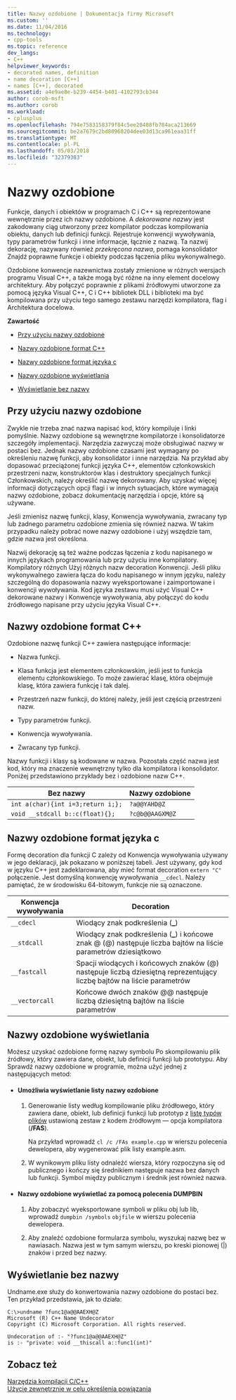 ```yaml
---
title: Nazwy ozdobione | Dokumentacja firmy Microsoft
ms.custom: ''
ms.date: 11/04/2016
ms.technology:
- cpp-tools
ms.topic: reference
dev_langs:
- C++
helpviewer_keywords:
- decorated names, definition
- name decoration [C++]
- names [C++], decorated
ms.assetid: a4e9ae8e-b239-4454-b401-4102793cb344
author: corob-msft
ms.author: corob
ms.workload:
- cplusplus
ms.openlocfilehash: 794e7583158379f84c5ee20408fb784aca213669
ms.sourcegitcommit: be2a7679c2bd80968204dee03d13ca961eaa31ff
ms.translationtype: MT
ms.contentlocale: pl-PL
ms.lasthandoff: 05/03/2018
ms.locfileid: "32379383"
---
```

# <a name="decorated-names"></a>Nazwy ozdobione
Funkcje, danych i obiektów w programach C i C++ są reprezentowane wewnętrznie przez ich nazwy ozdobione. A *dekorowane nazwy* jest zakodowany ciąg utworzony przez kompilator podczas kompilowania obiektu, danych lub definicji funkcji. Rejestruje konwencji wywoływania, typy parametrów funkcji i inne informacje, łącznie z nazwą. Ta nazwij dekorację, nazywany również *przekręcona nazwa*, pomaga konsolidator Znajdź poprawne funkcje i obiekty podczas łączenia pliku wykonywalnego.  
  
 Ozdobione konwencje nazewnictwa zostały zmienione w różnych wersjach programu Visual C++, a także mogą być różne na inny element docelowy architektury. Aby połączyć poprawnie z plikami źródłowymi utworzone za pomocą języka Visual C++, C i C++ bibliotek DLL i biblioteki ma być kompilowana przy użyciu tego samego zestawu narzędzi kompilatora, flag i Architektura docelowa.  
  
 **Zawartość**  
  
-   [Przy użyciu nazwy ozdobione](#Using)  
  
-   [Nazwy ozdobione format C++](#Format)  
  
-   [Nazwy ozdobione format języka c](#FormatC)  
  
-   [Nazwy ozdobione wyświetlania](#Viewing)  
  
-   [Wyświetlanie bez nazwy](#Undecorated)  
  
##  <a name="Using"></a> Przy użyciu nazwy ozdobione  
 Zwykle nie trzeba znać nazwa napisać kod, który kompiluje i linki pomyślnie. Nazwy ozdobione są wewnętrzne kompilatorze i konsolidatorze szczegóły implementacji. Narzędzia zazwyczaj może obsługiwać nazwy w postaci bez. Jednak nazwy ozdobione czasami jest wymagany po określeniu nazwę funkcji, aby konsolidator i inne narzędzia. Na przykład aby dopasować przeciążonej funkcji języka C++, elementów członkowskich przestrzeni nazw, konstruktorów klas i destruktory specjalnych funkcji Członkowskich, należy określić nazwę dekorowany. Aby uzyskać więcej informacji dotyczących opcji flagi i w innych sytuacjach, które wymagają nazwy ozdobione, zobacz dokumentację narzędzia i opcje, które są używane.  
  
 Jeśli zmienisz nazwę funkcji, klasy, Konwencja wywoływania, zwracany typ lub żadnego parametru ozdobione zmienia się również nazwa. W takim przypadku należy pobrać nowe nazwy ozdobione i użyj wszędzie tam, gdzie nazwa jest określona.  
  
 Nazwij dekorację są też ważne podczas łączenia z kodu napisanego w innych językach programowania lub przy użyciu inne kompilatory. Kompilatory różnych Użyj różnych nazw decoration Konwencji. Jeśli pliku wykonywalnego zawiera łącza do kodu napisanego w innym języku, należy szczególną do dopasowania nazwy wyeksportowane i zaimportowane i konwencji wywoływania. Kod języka zestawu musi użyć Visual C++ dekorowane nazwy i Konwencje wywoływania, aby połączyć do kodu źródłowego napisane przy użyciu języka Visual C++.  
  
##  <a name="Format"></a> Nazwy ozdobione format C++  
 Ozdobione nazwę funkcji C++ zawiera następujące informacje:  
  
-   Nazwa funkcji.  
  
-   Klasa funkcja jest elementem członkowskim, jeśli jest to funkcja elementu członkowskiego. To może zawierać klasę, która obejmuje klasę, która zawiera funkcję i tak dalej.  
  
-   Przestrzeń nazw funkcji, do której należy, jeśli jest częścią przestrzeni nazw.  
  
-   Typy parametrów funkcji.  
  
-   Konwencja wywoływania.  
  
-   Zwracany typ funkcji.  
  
 Nazwy funkcji i klasy są kodowane w nazwa. Pozostała część nazwa jest kod, który ma znaczenie wewnętrzny tylko dla kompilatora i konsolidator. Poniżej przedstawiono przykłady bez i ozdobione nazw C++.  
  
|Bez nazwy|Nazwy ozdobione|  
|----------------------|--------------------|  
|`int a(char){int i=3;return i;};`|`?a@@YAHD@Z`|  
|`void __stdcall b::c(float){};`|`?c@b@@AAGXM@Z`|  
  
##  <a name="FormatC"></a> Nazwy ozdobione format języka c  
 Formę decoration dla funkcji C zależy od Konwencja wywoływania używany w jego deklaracji, jak pokazano w poniższej tabeli. Jest używany, gdy kod w języku C++ jest zadeklarowana, aby mieć format decoration `extern "C"` połączenie. Jest domyślną konwencję wywoływania `__cdecl`. Należy pamiętać, że w środowisku 64-bitowym, funkcje nie są oznaczone.  
  
|Konwencja wywoływania|Decoration|  
|------------------------|----------------|  
|`__cdecl`|Wiodący znak podkreślenia (**_**)|  
|`__stdcall`|Wiodący znak podkreślenia (**_**) i końcowe znak @ (@) następuje liczba bajtów na liście parametrów dziesiątkowo|  
|`__fastcall`|Spacji wiodących i końcowych znaków (@) następuje liczbą dziesiętną reprezentujący liczbę bajtów na liście parametrów|  
|`__vectorcall`|Końcowe dwóch znaków @@ następuje liczbą dziesiętną bajtów na liście parametrów|  
  
##  <a name="Viewing"></a> Nazwy ozdobione wyświetlania  
 Możesz uzyskać ozdobione formę nazwy symbolu Po skompilowaniu plik źródłowy, który zawiera dane, obiekt, lub definicji funkcji lub prototypu. Aby Sprawdź nazwy ozdobione w programie, można użyć jednej z następujących metod:  
  
-   #### <a name="to-use-a-listing-to-view-decorated-names"></a>Umożliwia wyświetlanie listy nazwy ozdobione  
  
    1.  Generowanie listy według kompilowanie pliku źródłowego, który zawiera dane, obiekt, lub definicji funkcji lub prototyp z [listę typów plików](../../build/reference/fa-fa-listing-file.md) ustawioną zestaw z kodem źródłowym — opcja kompilatora (**/FAS**).  
  
         Na przykład wprowadź `cl /c /FAs example.cpp` w wierszu polecenia dewelopera, aby wygenerować plik listy example.asm.  
  
    2.  W wynikowym pliku listy odnaleźć wiersza, który rozpoczyna się od publicznego i kończy się średnikiem następuje nazwa bez danych lub funkcji. Symbol między publicznym i średnik jest również nazwa.  
  
-   #### <a name="to-use-dumpbin-to-view-decorated-names"></a>Nazwy ozdobione wyświetlać za pomocą polecenia DUMPBIN  
  
    1.  Aby zobaczyć wyeksportowane symboli w pliku obj lub lib, wprowadź `dumpbin /symbols` `objfile` w wierszu polecenia dewelopera.  
  
    2.  Aby znaleźć ozdobione formularza symbolu, wyszukaj nazwę bez w nawiasach. Nazwa jest w tym samym wierszu, po kreski pionowej (&#124;) znaków i przed bez nazwy.  
  
##  <a name="Undecorated"></a> Wyświetlanie bez nazwy  
 Undname.exe służy do konwertowania nazwy ozdobione do postaci bez. Ten przykład przedstawia, jak to działa:  
  
```  
C:\>undname ?func1@a@@AAEXH@Z  
Microsoft (R) C++ Name Undecorator  
Copyright (C) Microsoft Corporation. All rights reserved.  
  
Undecoration of :- "?func1@a@@AAEXH@Z"  
is :- "private: void __thiscall a::func1(int)"  
```  
  
## <a name="see-also"></a>Zobacz też  
 [Narzędzia kompilacji C/C++](../../build/reference/c-cpp-build-tools.md)   
 [Użycie zewnętrznie w celu określenia powiązania](../../cpp/using-extern-to-specify-linkage.md)